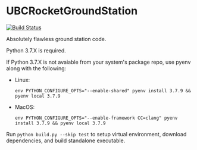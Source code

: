 # UBCRocketGroundStation 
[![Build Status](https://circleci.com/gh/UBC-Rocket/UBCRocketGroundStation.svg?style=shield)](https://app.circleci.com/pipelines/github/UBC-Rocket/UBCRocketGroundStation)

Absolutely flawless ground station code.

Python 3.7.X is required.

If Python 3.7.X is not avaiable from your system's package repo, use pyenv along with the following:

* Linux:
    ```
    env PYTHON_CONFIGURE_OPTS="--enable-shared" pyenv install 3.7.9 && pyenv local 3.7.9
    ```

* MacOS: 
    ```
    env PYTHON_CONFIGURE_OPTS="--enable-framework CC=clang" pyenv install 3.7.9 && pyenv local 3.7.9
    ```

Run `python build.py --skip test` to setup virtual environment, download dependencies, and build standalone executable.
